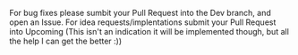 For bug fixes please sumbit your Pull Request into the Dev branch, and open an Issue.
For idea requests/implentations submit your Pull Request into Upcoming (This isn't an indication it will be implemented though, but all the help I can get the better :)) 
